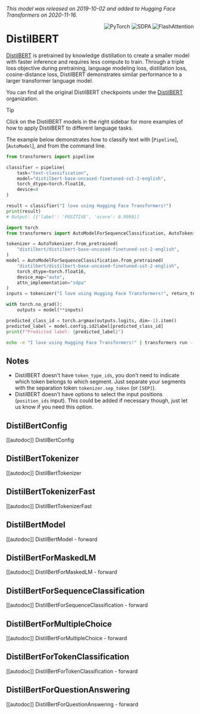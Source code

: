 <!--Copyright 2020 The HuggingFace Team. All rights reserved.

Licensed under the Apache License, Version 2.0 (the "License"); you may not use this file except in compliance with
the License. You may obtain a copy of the License at

http://www.apache.org/licenses/LICENSE-2.0

Unless required by applicable law or agreed to in writing, software distributed under the License is distributed on
an "AS IS" BASIS, WITHOUT WARRANTIES OR CONDITIONS OF ANY KIND, either express or implied. See the License for the
specific language governing permissions and limitations under the License.

⚠️ Note that this file is in Markdown but contain specific syntax for our doc-builder (similar to MDX) that may not be
rendered properly in your Markdown viewer.

-->
*This model was released on 2019-10-02 and added to Hugging Face Transformers on 2020-11-16.*

<div style="float: right;">
    <div class="flex flex-wrap space-x-1">
        <img alt="PyTorch" src="https://img.shields.io/badge/PyTorch-DE3412?style=flat&logo=pytorch&logoColor=white">
        <img alt="SDPA" src="https://img.shields.io/badge/SDPA-DE3412?style=flat&logo=pytorch&logoColor=white">
        <img alt="FlashAttention" src="https://img.shields.io/badge/%E2%9A%A1%EF%B8%8E%20FlashAttention-eae0c8?style=flat">
    </div>
</div>

# DistilBERT

[DistilBERT](https://huggingface.co/papers/1910.01108) is pretrained by knowledge distillation to create a smaller model with faster inference and requires less compute to train. Through a triple loss objective during pretraining, language modeling loss, distillation loss, cosine-distance loss, DistilBERT demonstrates similar performance to a larger transformer language model.

You can find all the original DistilBERT checkpoints under the [DistilBERT](https://huggingface.co/distilbert) organization.

> [!TIP]
> Click on the DistilBERT models in the right sidebar for more examples of how to apply DistilBERT to different language tasks.

The example below demonstrates how to classify text with [`Pipeline`], [`AutoModel`], and from the command line.

<hfoptions id="usage">

<hfoption id="Pipeline">

```py
from transformers import pipeline

classifier = pipeline(
    task="text-classification",
    model="distilbert-base-uncased-finetuned-sst-2-english",
    torch_dtype=torch.float16,
    device=0
)

result = classifier("I love using Hugging Face Transformers!")
print(result)
# Output: [{'label': 'POSITIVE', 'score': 0.9998}]
```

</hfoption>

<hfoption id="AutoModel">

```py
import torch
from transformers import AutoModelForSequenceClassification, AutoTokenizer

tokenizer = AutoTokenizer.from_pretrained(
    "distilbert/distilbert-base-uncased-finetuned-sst-2-english",
)
model = AutoModelForSequenceClassification.from_pretrained(
    "distilbert/distilbert-base-uncased-finetuned-sst-2-english",
    torch_dtype=torch.float16,
    device_map="auto",
    attn_implementation="sdpa"
)
inputs = tokenizer("I love using Hugging Face Transformers!", return_tensors="pt").to(model.device)

with torch.no_grad():
    outputs = model(**inputs)

predicted_class_id = torch.argmax(outputs.logits, dim=-1).item()
predicted_label = model.config.id2label[predicted_class_id]
print(f"Predicted label: {predicted_label}")
```

</hfoption>

<hfoption id="transformers CLI">

```bash
echo -e "I love using Hugging Face Transformers!" | transformers run --task text-classification --model distilbert-base-uncased-finetuned-sst-2-english
```

</hfoption>

</hfoptions>

## Notes

- DistilBERT doesn't have `token_type_ids`, you don't need to indicate which token belongs to which segment. Just
  separate your segments with the separation token `tokenizer.sep_token` (or `[SEP]`).
- DistilBERT doesn't have options to select the input positions (`position_ids` input). This could be added if
  necessary though, just let us know if you need this option.

## DistilBertConfig

[[autodoc]] DistilBertConfig

## DistilBertTokenizer

[[autodoc]] DistilBertTokenizer

## DistilBertTokenizerFast

[[autodoc]] DistilBertTokenizerFast

## DistilBertModel

[[autodoc]] DistilBertModel
    - forward

## DistilBertForMaskedLM

[[autodoc]] DistilBertForMaskedLM
    - forward

## DistilBertForSequenceClassification

[[autodoc]] DistilBertForSequenceClassification
    - forward

## DistilBertForMultipleChoice

[[autodoc]] DistilBertForMultipleChoice
    - forward

## DistilBertForTokenClassification

[[autodoc]] DistilBertForTokenClassification
    - forward

## DistilBertForQuestionAnswering

[[autodoc]] DistilBertForQuestionAnswering
    - forward
